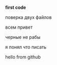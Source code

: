 **first code**

поверка двух файлов 


всем привет


черные не рабы 

я понял что писать

hello from github
